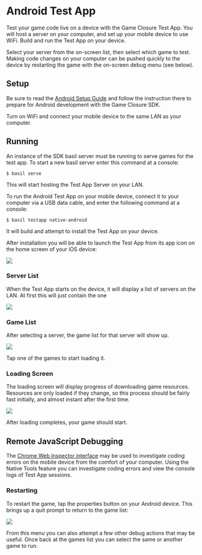 # Android Test App

Test your game code live on a device with the Game Closure Test App.  You will host a server on your computer, and set up your mobile device to use WiFi.  Build and run the Test App on your device.

Select your server from the on-screen list, then select which game to test.  Making code changes on your computer can be pushed quickly to the device by restarting the game with the on-screen debug menu (see below).

## Setup

Be sure to read the [Android Setup Guide](./android-setup.html) and follow the instruction there to prepare for Android development with the Game Closure SDK.

Turn on WiFi and connect your mobile device to the same LAN as your computer.

## Running

An instance of the SDK basil server must be running to serve games for the test app.  To start a new basil server enter this command at a console:

~~~
$ basil serve
~~~

This will start hosting the Test App Server on your LAN.

To run the Android Test App on your mobile device, connect it to your computer via a USB data cable, and enter the following command at a console:

~~~
$ basil testapp native-android
~~~

It will build and attempt to install the Test App on your device.

After installation you will be able to launch the Test App from its app icon on the home screen of your iOS device:

<img src="./assets/android/android-test-app-icon.png"></img>

### Server List

When the Test App starts on the device, it will display a list of servers on the LAN.  At first this will just contain the one 

<img src="./assets/android/android-test-app-servers.png"></img>

### Game List

After selecting a server, the game list for that server will show up.

<img src="./assets/android/android-test-app-games.png"></img>

Tap one of the games to start loading it.

### Loading Screen

The loading screen will display progress of downloading game resources.  Resources are only loaded if they change, so this process should be fairly fast initially, and almost instant after the first time.

<img src="./assets/android/android-test-app-loading.png"></img>

After loading completes, your game should start.

## Remote JavaScript Debugging

The [Chrome Web Inspector interface](./android-remote-debug.html) may be used to investigate coding errors on the mobile device from the comfort of your computer.  Using the Native Tools feature you can investigate coding errors and view the console logs of Test App sessions.

### Restarting

To restart the game, tap the properties button on your Android device.  This brings up a quit prompt to return to the game list:

<img src="./assets/android/android-test-app-menu.png"></img>

From this menu you can also attempt a few other debug actions that may be useful.  Once back at the games list you can select the same or another game to run.
